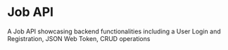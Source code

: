 
# Job API

A Job API showcasing backend functionalities including a User Login and Registration, JSON Web Token, CRUD operations


